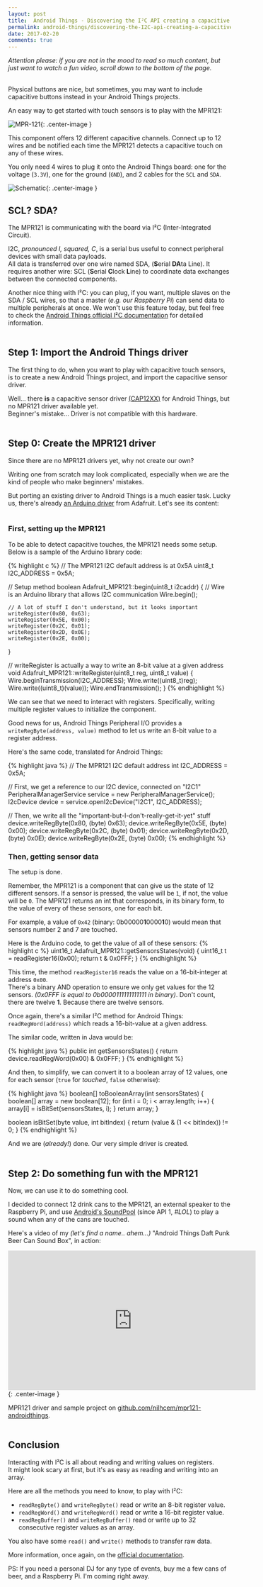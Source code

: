 ```yaml
---
layout: post
title:  Android Things - Discovering the I²C API creating a capacitive sensor driver
permalink: android-things/discovering-the-I2C-api-creating-a-capacitive-sensor-driver
date: 2017-02-20
comments: true
---
```


*Attention please: if you are not in the mood to read so much content, but just want to watch a fun video, scroll down to the bottom of the page.*<br><br>


Physical buttons are nice, but sometimes, you may want to include capacitive buttons instead in your Android Things projects.

An easy way to get started with touch sensors is to play with the MPR121:

![MPR-121][pic1_mpr121]{: .center-image }

This component offers 12 different capacitive channels. Connect up to 12 wires and be notified each time the MPR121 detects a capacitive touch on any of these wires.

You only need 4 wires to plug it onto the Android Things board: one for the voltage (`3.3V`), one for the ground (`GND`), and 2 cables for the `SCL` and `SDA`.

![Schematic][pic2_schematic]{: .center-image }

## SCL? SDA?

The MPR121 is communicating with the board via I²C (Inter-Integrated Circuit).

I2C, *pronounced I, squared, C*, is a serial bus useful to connect peripheral devices with small data payloads.<br>
All data is transferred over one wire named SDA, (**S**erial **DA**ta Line). It requires another wire: SCL (**S**erial **C**lock **L**ine) to coordinate data exchanges between the connected components.

Another nice thing with I²C: you can plug, if you want, multiple slaves on the SDA / SCL wires, so that a master (*e.g. our Raspberry Pi*) can send data to multiple peripherals at once. We won't use this feature today, but feel free to check the [Android Things official I²C documentation][official-i2c-doc] for detailed information.<br><br>


## Step 1: Import the Android Things driver

The first thing to do, when you want to play with capacitive touch sensors, is to create a new Android Things project, and import the capacitive sensor driver.

Well... there **is** a capacitive sensor driver [(CAP12XX)][cap12xx-driver] for Android Things, but no MPR121 driver available yet.<br>
Beginner's mistake... Driver is not compatible with this hardware.<br><br>


## Step 0: Create the MPR121 driver

Since there are no MPR121 drivers yet, why not create our own?

Writing one from scratch may look complicated, especially when we are the kind of people who make beginners' mistakes.

But porting an existing driver to Android Things is a much easier task. Lucky us, there's already [an Arduino driver][arduino-driver] from Adafruit. Let's see its content:<br><br>


### First, setting up the MPR121

To be able to detect capacitive touches, the MPR121 needs some setup. Below is a sample of the Arduino library code:

{% highlight c %}
// The MPR121 I2C default address is at 0x5A
uint8_t I2C_ADDRESS = 0x5A;

// Setup method
boolean Adafruit_MPR121::begin(uint8_t i2caddr) {
    // Wire is an Arduino library that allows I2C communication
    Wire.begin();

    // A lot of stuff I don't understand, but it looks important
    writeRegister(0x80, 0x63);
    writeRegister(0x5E, 0x00);
    writeRegister(0x2C, 0x01);
    writeRegister(0x2D, 0x0E);
    writeRegister(0x2E, 0x00);
}

// writeRegister is actually a way to write an 8-bit value at a given address
void Adafruit_MPR121::writeRegister(uint8_t reg, uint8_t value) {
    Wire.beginTransmission(I2C_ADDRESS);
    Wire.write((uint8_t)reg);
    Wire.write((uint8_t)(value));
    Wire.endTransmission();
}
{% endhighlight %}

We can see that we need to interact with registers. Specifically, writing multiple register values to initialize the component.

Good news for us, Android Things Peripheral I/O provides a `writeRegByte(address, value)` method to let us write an 8-bit value to a register address.

Here's the same code, translated for Android Things:

{% highlight java %}
// The MPR121 I2C default address
int I2C_ADDRESS = 0x5A;

// First, we get a reference to our I2C device, connected on "I2C1"
PeripheralManagerService service = new PeripheralManagerService();
I2cDevice device = service.openI2cDevice("I2C1", I2C_ADDRESS);

// Then, we write all the "important-but-I-don't-really-get-it-yet" stuff
device.writeRegByte(0x80, (byte) 0x63);
device.writeRegByte(0x5E, (byte) 0x00);
device.writeRegByte(0x2C, (byte) 0x01);
device.writeRegByte(0x2D, (byte) 0x0E);
device.writeRegByte(0x2E, (byte) 0x00);
{% endhighlight %}
<br>

### Then, getting sensor data

The setup is done.

Remember, the MPR121 is a component that can give us the state of 12 different sensors.
If a sensor is pressed, the value will be `1`, if not, the value will be `0`.
The MPR121 returns an int that corresponds, in its binary form, to the value of every of these sensors, one for each bit.

For example, a value of `0x42` (binary: 0b00000**1**0000**1**0) would mean that sensors number 2 and 7 are touched.

Here is the Arduino code, to get the value of all of these sensors:
{% highlight c %}
uint16_t Adafruit_MPR121::getSensorsStates(void) {
    uint16_t t = readRegister16(0x00);
    return t & 0x0FFF;
}
{% endhighlight %}

This time, the method `readRegister16` reads the value on a 16-bit-integer at address `0x00`.<br>
There's a binary AND operation to ensure we only get values for the 12 sensors. *(0x0FFF is equal to 0b0000111111111111 in binary)*. Don't count, there are twelve **1**. Because there are twelve sensors.

Once again, there's a similar I²C method for Android Things: `readRegWord(address)` which reads a 16-bit-value at a given address.

The similar code, written in Java would be:

{% highlight java %}
public int getSensorsStates() {
   return device.readRegWord(0x00) & 0x0FFF;
}
{% endhighlight %}

And then, to simplify, we can convert it to a boolean array of 12 values, one for each sensor (`true` for *touched*, `false` otherwise):

{% highlight java %}
boolean[] toBooleanArray(int sensorsStates) {
  boolean[] array = new boolean[12];
  for (int i = 0; i < array.length; i++) {
      array[i] = isBitSet(sensorsStates, i);
  }
  return array;
}

boolean isBitSet(byte value, int bitIndex) {
    return (value & (1 << bitIndex)) != 0;
}
{% endhighlight %}

And we are (*already!*) done. Our very simple driver is created.<br><br>


## Step 2: Do something fun with the MPR121

Now, we can use it to do something cool.

I decided to connect 12 drink cans to the MPR121, an external speaker to the Raspberry Pi, and use [Android's SoundPool][soundpool] (since API 1, *#LOL*) to play a sound when any of the cans are touched.

Here's a video of my *(let's find a name.. ahem...)* "Android Things Daft Punk Beer Can Sound Box", in action:

<iframe width="560" height="315" src="https://www.youtube.com/embed/U2WAAycpba4" frameborder="0" allowfullscreen></iframe>{: .center-image }
<br>

MPR121 driver and sample project on [github.com/nilhcem/mpr121-androidthings][mpr121-androidthings].<br><br>


## Conclusion

Interacting with I²C is all about reading and writing values on registers.<br>
It might look scary at first, but it's as easy as reading and writing into an array.

Here are all the methods you need to know, to play with I²C:

* `readRegByte()` and `writeRegByte()` read or write an 8-bit register value.
* `readRegWord()` and `writeRegWord()` read or write a 16-bit register value.
* `readRegBuffer()` and `writeRegBuffer()` read or write up to 32 consecutive register values as an array.

You also have some `read()` and `write()` methods to transfer raw data.

More information, once again, on the [official documentation][official-i2c-doc].

PS: If you need a personal DJ for any type of events, buy me a few cans of beer, and a Raspberry Pi. I'm coming right away.

[official-i2c-doc]: https://developer.android.com/things/sdk/pio/i2c.html
[cap12xx-driver]: https://github.com/androidthings/contrib-drivers/tree/master/cap12xx
[arduino-driver]: https://github.com/adafruit/Adafruit_MPR121
[soundpool]: https://developer.android.com/reference/android/media/SoundPool.html
[mpr121-androidthings]: https://github.com/Nilhcem/mpr121-androidthings
[pic1_mpr121]: /public/images/20170220/01_mpr121.jpg
[pic2_schematic]: /public/images/20170220/02_schematic.png
